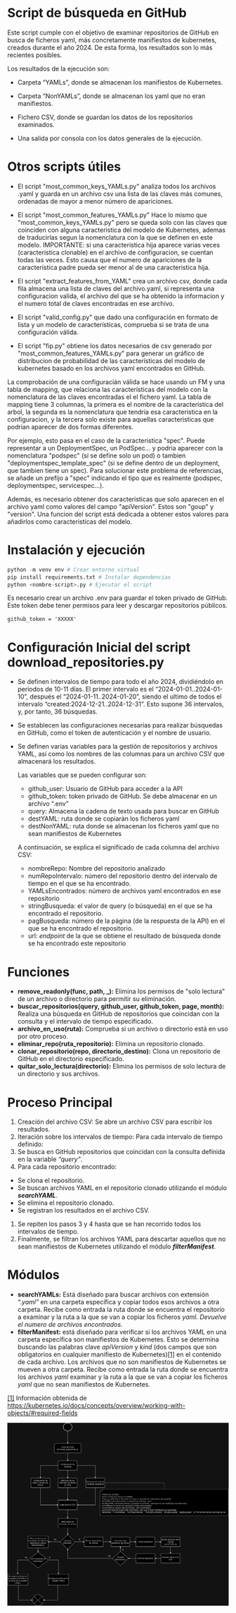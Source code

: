 # Script de búsqueda en GitHub

Este script cumple con el objetivo de examinar repositorios de GitHub en busca de ficheros yaml, más concretamente manifiestos de kubernetes, creados durante el año 2024. De esta forma, los resultados son lo más recientes posibles. 

Los resultados de la ejecución son: 

- Carpeta “YAMLs”, donde se almacenan los manifiestos de Kubernetes. 

- Carpeta “NonYAMLs”, donde se almacenan los yaml que no eran manifiestos. 

- Fichero CSV, donde se guardan los datos de los repositorios examinados.

- Una salida por consola con los datos generales de la ejecución. 

# Otros scripts útiles

- El script "most_common_keys_YAMLs.py" analiza todos los archivos .yaml y guarda en un archivo csv una lista de las claves más comunes, ordenadas de mayor a menor número de apariciones.

- El script "most_common_features_YAMLs.py" Hace lo mismo que "most_common_keys_YAMLs.py" pero se queda solo con las claves que coinciden con alguna caracteristica del modelo de Kubernetes, ademas de traducirlas segun la nomenclatura con la que se definen en este modelo. IMPORTANTE: si una caracteristica hija aparece varias veces (caracteristica clonable) en el archivo de configuracion, se cuentan todas las veces. Esto causa que el numero de apariciones de la caracteristica padre pueda ser menor al de una caracteristica hija.

- El script "extract_features_from_YAML" crea un archivo csv, donde cada fila almacena una lista de claves del archivo.yaml, si representa una configuracion valida, el archivo del que se ha obtenido la informacion y el numero total de claves encontradas en ese archivo.

- El script "valid_config.py" que dado una configuración en formato de lista y un modelo de características, comprueba si se trata de una configuración válida.

- El script "fip.py" obtiene los datos necesarios de csv generado por "most_common_features_YAMLs.py" para generar un gráfico de distribucion de probabilidad de las características del modelo de kubernetes basado en los archivos yaml encontrados en GitHub.

La comprobación de una configuracián válida se hace usando un FM y una tabla de mapping, que relaciona las características del modelo con la nomenclatura de las claves encontradas el el fichero yaml. La tabla de mapping tiene 3 columnas, la primera es el nombre de la caracteristica del arbol, la segunda es la nomenclatura que tendria esa caracteristica en la configuracion, y la tercera solo existe para aquellas caracteristicas que podrian aparecer de dos formas diferentes.

Por ejemplo, esto pasa en el caso de la caracteristica "spec". Puede representar a un DeploymentSpec, un PodSpec... y podria aparecer con la nomenclatura "podspec" (si se define solo un pod) o tambien "deploymentspec_template_spec" (si se define dentro de un deployment, que tambien tiene un spec). Para solucionar este problema de referencias, se añade un prefijo a "spec" indicando el tipo que es realmente (podspec, deploymentspec, servicespec...).

Además, es necesario obtener dos caracteristicas que solo aparecen en el archivo yaml como valores del campo "apiVersion". Estos son  "goup" y "version". Una funcion del script está dedicada a obtener estos valores para añadirlos como caracteristicas del modelo.



# Instalación y ejecución

```python
python -m venv env # Crear entorno virtual
pip install requirements.txt # Instalar dependencias
python <nombre-script>.py # Ejecutar el script
```

Es necesario crear un archivo .env para guardar el token privado de GitHub. Este token debe tener permisos para leer y descargar repositorios públicos.

```
github_token = 'XXXXX'
```

# Configuración Inicial del script download_repositories.py

- Se definen intervalos de tiempo para todo el año 2024, dividiéndolo en periodos de 10-11 días. El primer intervalo es el “2024-01-01..2024-01-10”, después el “2024-01-11..2024-01-20”, siendo el ultimo de todos el intervalo “created:2024-12-21..2024-12-31”. Esto supone 36 intervalos, y, por tanto, 36 búsquedas.
- Se establecen las configuraciones necesarias para realizar búsquedas en GitHub, como el token de autenticación y el nombre de usuario.
- Se definen varias variables para la gestión de repositorios y archivos YAML, así como los nombres de las columnas para un archivo CSV que almacenará los resultados.
    
    Las variables que se pueden configurar son:
    
    - github_user: Usuario de GitHub para acceder a la API
    - github_token: token privado de GitHub. Se debe almacenar en un archivo “.env”
    - query: Almacena la cadena de texto usada para buscar en GitHub
    - destYAML: ruta donde se copiarán los ficheros yaml
    - destNonYAML: ruta donde se almacenan los ficheros yaml que no sean manifiestos de Kubernetes
    
    A continuación, se explica el significado de cada columna del archivo CSV:
    
    - nombreRepo: Nombre del repositorio analizado
    - numRepoIntervalo: número del repositorio dentro del intervalo de tiempo en el que se ha encontrado.
    - YAMLsEncontrados: número de archivos yaml encontrados en ese repositorio
    - stringBusqueda: el valor de query (o búsqueda) en el que se ha encontrado el repositorio.
    - pagBusqueda: número de la página (de la respuesta de la API) en el que se ha encontrado el repositorio.
    - url: *endpoint* de la que se obtiene el resultado de búsqueda donde se ha encontrado este repositorio

# Funciones

- **remove_readonly(func, path, _):** Elimina los permisos de "solo lectura" de un archivo o directorio para permitir su eliminación.
- **buscar_repositorios(query, github_user, github_token, page, month):** Realiza una búsqueda en GitHub de repositorios que coincidan con la consulta y el intervalo de tiempo especificado.
- **archivo_en_uso(ruta):** Comprueba si un archivo o directorio está en uso por otro proceso.
- **eliminar_repo(ruta_repositorio):** Elimina un repositorio clonado.
- **clonar_repositorio(repo, directorio_destino):** Clona un repositorio de GitHub en el directorio especificado.
- **quitar_solo_lectura(directorio):** Elimina los permisos de solo lectura de un directorio y sus archivos.

# Proceso Principal

1. Creación del archivo CSV: Se abre un archivo CSV para escribir los resultados.
2. Iteración sobre los intervalos de tiempo: Para cada intervalo de tiempo definido:
3. Se busca en GitHub repositorios que coincidan con la consulta definida en la variable *“query”*.
4. Para cada repositorio encontrado:
- Se clona el repositorio.
- Se buscan archivos YAML en el repositorio clonado utilizando el módulo ***searchYAML***.
- Se elimina el repositorio clonado.
- Se registran los resultados en el archivo CSV.
1. Se repiten los pasos 3 y 4 hasta que se han recorrido todos los intervalos de tiempo.
2. Finalmente, se filtran los archivos YAML para descartar aquellos que no sean manifiestos de Kubernetes utilizando el módulo ***filterManifest***.

# Módulos

- **searchYAMLs:** Está diseñado para buscar archivos con extensión “.*yaml”* en una carpeta específica y copiar todos esos archivos a otra carpeta. Recibe como entrada la ruta donde se encuentra el repositorio a examinar y la ruta a la que se van a copiar los ficheros *yaml. Devuelve el numero de archivos encontrados.*
- **filterManifest:** está diseñado para verificar si los archivos YAML en una carpeta específica son manifiestos de Kubernetes. Esto se determina buscando las palabras clave *apiVersion* y *kind* (dos campos que son obligatorios en cualquier manifiesto de Kubernetes)[[1]](https://www.notion.so/Script-de-b-squeda-en-GitHub-0cde2be90d2a4b65897baab916f886ba?pvs=21) en el contenido de cada archivo. Los archivos que no son manifiestos de Kubernetes se mueven a otra carpeta. Recibe como entrada la ruta donde se encuentra los archivos *yaml* examinar y la ruta a la que se van a copiar los ficheros *yaml* que no sean manifiestos de Kubernetes. 

[[1]](https://www.notion.so/Script-de-b-squeda-en-GitHub-0cde2be90d2a4b65897baab916f886ba?pvs=21) Información obtenida de https://kubernetes.io/docs/concepts/overview/working-with-objects/#required-fields

![Diagrama.png](Diagrama.png)
